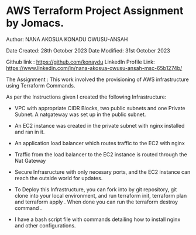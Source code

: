 # AWS Terraform Project Assignment by Jomacs. 

Author: NANA AKOSUA KONADU OWUSU-ANSAH

Date Created: 28th October 2023
Date Modified: 31st October 2023

Github link : https://github.com/konaydu
LinkedIn Profile Link: https://www.linkedin.com/in/nana-akosua-owusu-ansah-msc-65b1274b/

The Assignment : This work involved the provisioning of AWS infrastructure using Terraform Commands. 


As per the Instructions given I created the following Infrastructure: 
- VPC with appropriate CIDR Blocks, two public subnets and one Private Subnet. A natgateway was set up in the public subnet. 

- An EC2 instance was created in the private subnet with nginx installed and ran in it. 

- An application load balancer which routes traffic to the EC2 with  nginx

- Traffic from the load balancer to the EC2 instance is routed through the Nat Gateway

- Secure Infrasructure with only necesary ports, and the EC2 instance can  reach the outside world for updates. 

- To Deploy this Infrastructure, you can fork into by git repository, git clone into your local environment, and run terraform init, terraform plan and terraform apply . When done you can run the terraform destroy command . 
- I have a bash script file with commands detailing how to install nginx and other configurations. 